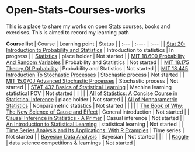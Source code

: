 # Open-Stats-Courses-works
This is a place to share my works on open Stats courses, books and exercises. This is aimed to record my learning path 

**Course list**
| Course      | Learning point | Status     |
| :---        | :----          | :---       |
| [Stat 20: Introduction to Probability and Statistics](https://www.stat20.org/)	|	Introduction to statistics	|	In progress	|
| [Statistics](https://www.amazon.com/Statistics-4th-David-Freedman/dp/0393929728)	|	place holder	|	Not started	|
| [MIT 18.600 Probability And Random Variables](https://ocw.mit.edu/courses/18-600-probability-and-random-variables-fall-2019/)      | Probability and Statistics      | Not started   |
| [MIT 18.175 Theory Of Probability](https://ocw.mit.edu/courses/18-175-theory-of-probability-spring-2014/)      | Probability and Statistics      | Not started   |
| [MIT 18.445 Introduction To Stochastic Processes](https://ocw.mit.edu/courses/18-445-introduction-to-stochastic-processes-spring-2015/)      | Stochastic process      | Not started   |
| [MIT 15.070J Advanced Stochastic Processes](https://ocw.mit.edu/courses/15-070j-advanced-stochastic-processes-fall-2013/)      | Stochastic process      | Not started   |
| [STAT 432 Basics of Statistical Learning](https://stat432.org/)	|	Machine learning statistical POV	|	Not started	|
| | |
| [All of Statistics: A Concise Course in Statistical Inference](https://www.amazon.com/All-Statistics-Statistical-Inference-Springer/dp/1441923225)	|	place holder	|	Not started	|
| [All of Nonparametric Statistics](https://www.amazon.com/All-Nonparametric-Statistics-Springer-Texts/dp/0387251456)	|	Nonparametric statistics	|	Not started	|
| | |
| [The Book of Why: The New Science of Cause and Effect](https://www.amazon.com/dp/046509760X)	|	General introduction	|	Not started	|
| [Causal Inference in Statistics - A Primer](https://www.amazon.com/Causal-Inference-Statistics-Judea-Pearl/dp/1119186846)	|	Casual inference	|	Not started	|
| [An Introduction to Statistical Learning](https://www.statlearning.com/)	|	statistical learning	|	Not started	|
| [Time Series Analysis and Its Applications: With R Examples](https://www.amazon.com/Time-Analysis-Its-Applications-Statistics/dp/3319524518)	|	Time series	|	Not started	|
| [Bayesian Data Analysis](https://www.amazon.com/Bayesian-Analysis-Chapman-Statistical-Science/dp/1439840954)	|	Bayesian	|	Not started	|
| | |
| [Kaggle](https://www.kaggle.com/)	|	data science competitions & learnings	|	Not started	|
